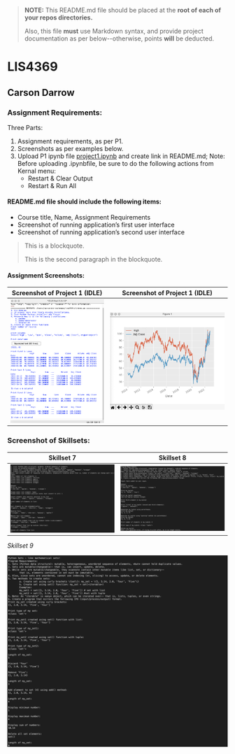 > **NOTE:** This README.md file should be placed at the **root of each of your repos directories.**
>
>Also, this file **must** use Markdown syntax, and provide project documentation as per below--otherwise, points **will** be deducted.
>

# LIS4369

## Carson Darrow 

### Assignment  Requirements:

Three Parts:

1. Assignment requirements, as per P1.
2. Screenshots as per examples below.
3. Upload P1 ipynb file [project1.ipynb](img/project1.ipynb) and create link in README.md; Note: Before uploading .ipynbfile, be sure to do the following actions from Kernal menu:
	* Restart & Clear Output
	* Restart & Run All
	
	
#### README.md file should include the following items:

* Course title, Name, Assignment Requirements
* Screenshot of running application’s first user interface
* Screenshot of running application’s second user interface


> This is a blockquote.
> 
> This is the second paragraph in the blockquote.


#### Assignment Screenshots:

| Screenshot of Project 1 (IDLE) | Screenshot of Project 1 (IDLE) |
| -------------- | --------------|
| ![Project 1](img/project1.png) | ![Project 1](img/project1Figure.png)

### Screenshot of Skillsets:

| Skillset 7 | Skillset 8 |
| -------------- | --------------|
| ![Skillset 7](img/ss7.png) | ![Skillset 8](img/ss8.png) | 

*Skillset 9*

![Skillset 9](img/ss9.png) 


